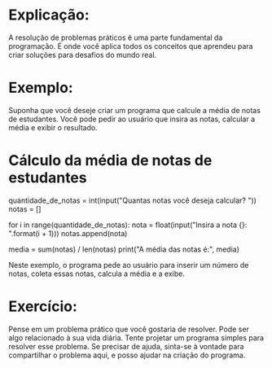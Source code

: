 # Explicação:
A resolução de problemas práticos é uma parte fundamental da programação. 
É onde você aplica todos os conceitos que aprendeu para criar soluções para desafios do mundo real.

# Exemplo:
Suponha que você deseje criar um programa que calcule a média de notas de estudantes. 
Você pode pedir ao usuário que insira as notas, calcular a média e exibir o resultado.

# Cálculo da média de notas de estudantes
quantidade_de_notas = int(input("Quantas notas você deseja calcular? "))
notas = []

for i in range(quantidade_de_notas):
    nota = float(input("Insira a nota {}: ".format(i + 1)))
    notas.append(nota)

media = sum(notas) / len(notas)
print("A média das notas é:", media)

Neste exemplo, o programa pede ao usuário para inserir um número de notas, coleta essas notas, calcula a média e a exibe.

# Exercício:
Pense em um problema prático que você gostaria de resolver. 
Pode ser algo relacionado à sua vida diária. 
Tente projetar um programa simples para resolver esse problema. 
Se precisar de ajuda, sinta-se à vontade para compartilhar o problema aqui, e posso ajudar na criação do programa.
